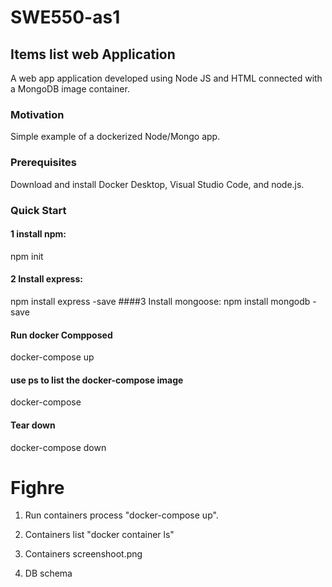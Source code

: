 # SWE550-as1 
## Items list web Application 
A web app application developed using Node JS and HTML connected with a MongoDB image container.

### Motivation 
Simple example of a dockerized Node/Mongo app.

### Prerequisites
Download and install Docker Desktop, Visual Studio Code, and node.js.

### Quick Start
#### 1 install npm:
npm init  
#### 2 Install express:
npm install express -save
####3	Install mongoose: 
npm install mongodb -save
#### Run docker Compposed 
docker-compose up
#### use ps to list the docker-compose image 
docker-compose
#### Tear down
docker-compose down

# Fighre 
1.	Run containers process "docker-compose up".
 
2.	Containers list "docker container ls"
 
3.	Containers screenshoot.png

4. DB schema
